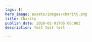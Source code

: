 ```yaml
---
tags: []
hero_image: assets/images/charity.png
title: Charity
publish_date: 2020-01-01T05:00:00Z
description: Test test test

---
```

